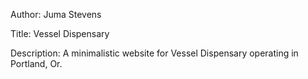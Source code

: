 Author:
Juma Stevens

Title:
Vessel Dispensary

Description:
A minimalistic website for Vessel Dispensary operating in Portland, Or.
